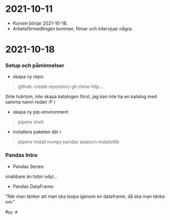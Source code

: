 
# 2021-10-11

- Kursen börjar 2021-10-18.
- Arbetsförmedlingen kommer, filmar och intervjuar några.

# 2021-10-18

### Setup och påminnelser

- skapa ny repo:

> github: create repository
> git clone http....

(Inte tvärtom, inte skapa katalogen först, jag kan inte ha en katalog med samma namn redan :P )

- skapa ny pip-environment

> pipenv shell

- installera paketen där i

> pipenv install numpy pandas seaborn matplotlib

### Pandas Intro

- Pandas Series:

snabbare än listor odyl...

- Pandas DataFrame:

"När man tänker att man ska loopa igenom en dataframe, då ska man tänka om."

#```py
#```